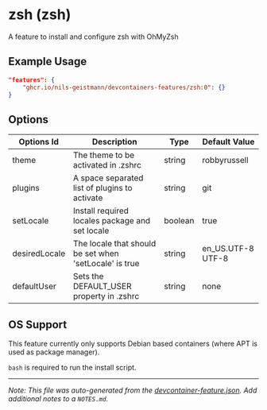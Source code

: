
# zsh (zsh)

A feature to install and configure zsh with OhMyZsh

## Example Usage

```json
"features": {
    "ghcr.io/nils-geistmann/devcontainers-features/zsh:0": {}
}
```

## Options

| Options Id | Description | Type | Default Value |
|-----|-----|-----|-----|
| theme | The theme to be activated in .zshrc | string | robbyrussell |
| plugins | A space separated list of plugins to activate | string | git |
| setLocale | Install required locales package and set locale | boolean | true |
| desiredLocale | The locale that should be set when 'setLocale' is true | string | en_US.UTF-8 UTF-8 |
| defaultUser | Sets the DEFAULT_USER property in .zshrc | string | none |

## OS Support

This feature currently only supports Debian based containers (where APT is used as package manager).

`bash` is required to run the install script.


---

_Note: This file was auto-generated from the [devcontainer-feature.json](https://github.com/nils-geistmann/devcontainers-features/blob/main/src/zsh/devcontainer-feature.json).  Add additional notes to a `NOTES.md`._
